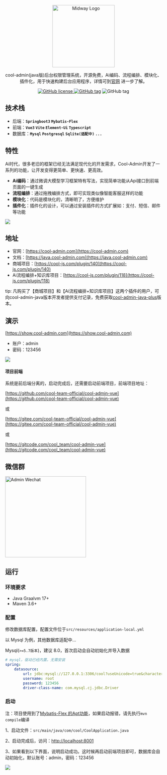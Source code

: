 
<p align="center">
  <a href="https://midwayjs.org/" target="blank"><img src="https://cool-show.oss-cn-shanghai.aliyuncs.com/admin/logo.png" width="200" alt="Midway Logo" /></a>
</p>
<p align="center">cool-admin(java版)后台权限管理系统，开源免费，Ai编码、流程编排、模块化、插件化，用于快速构建后台应用程序，详情可到<a href="https://cool-admin.com" target="_blank">官网</a> 进一步了解。
<p align="center">
    <a href="https://github.com/cool-team-official/cool-admin-midway/blob/master/LICENSE" target="_blank"><img src="https://img.shields.io/badge/license-MIT-green?style=flat-square" alt="GitHub license" />
    <a href=""><img src="https://img.shields.io/github/package-json/v/cool-team-official/cool-admin-midway?style=flat-square" alt="GitHub tag"></a>
    <img src="https://img.shields.io/github/last-commit/cool-team-official/cool-admin-midway?style=flat-square" alt="GitHub tag"></a>
</p>

## 技术栈

- 后端：**`Springboot3` `Mybatis-Flex`**
- 前端：**`Vue3` `Vite` `Element-Ui` `Typescript`**
- 数据库：**`Mysql` `Postgresql` `Sqlite(适配中)` `...`**

## 特性

Ai时代，很多老旧的框架已经无法满足现代化的开发需求，Cool-Admin开发了一系列的功能，让开发变得更简单、更快速、更高效。

- **Ai编码**：通过微调大模型学习框架特有写法，实现简单功能从Api接口到前端页面的一键生成
- **流程编排**：通过拖拽编排方式，即可实现类似像智能客服这样的功能
- **模块化**：代码是模块化的，清晰明了，方便维护
- **插件化**：插件化的设计，可以通过安装插件的方式扩展如：支付、短信、邮件等功能

![](https://cool-show.oss-cn-shanghai.aliyuncs.com/admin/flow.png)

## 地址

- 官网：[https://cool-admin.com](https://cool-admin.com)
- 文档：[https://java.cool-admin.com](https://java.cool-admin.com)
- 商城项目：[https://cool-js.com/plugin/140](https://cool-js.com/plugin/140)
- Ai流程编排+知识库项目：[https://cool-js.com/plugin/118](https://cool-js.com/plugin/118)

tip: 凡购买了【商城项目】和【Ai流程编排+知识库项目】这两个插件的用户，可向cool-admin-java版本开发者提供支付记录，免费获取[cool-admin-java-plus](https://gitee.com/hlc4417/cool-admin-java-plus)版本。
## 演示

[https://show.cool-admin.com](https://show.cool-admin.com)

- 账户：admin
- 密码：123456

![](https://cool-show.oss-cn-shanghai.aliyuncs.com/admin/home-mini.png)

#### 项目前端

系统是前后端分离的，启动完成后，还需要启动前端项目，前端项目地址：

[https://github.com/cool-team-official/cool-admin-vue](https://github.com/cool-team-official/cool-admin-vue)

或

[https://gitee.com/cool-team-official/cool-admin-vue](https://gitee.com/cool-team-official/cool-admin-vue)

或

[https://gitcode.com/cool_team/cool-admin-vue](https://gitcode.com/cool_team/cool-admin-vue)

## 微信群

<img width="260" src="https://cool-show.oss-cn-shanghai.aliyuncs.com/admin/wechat.jpeg?v=1" alt="Admin Wechat"></a>

## 运行

### 环境要求

- Java Graalvm 17+
- Maven 3.6+

### 配置

修改数据库配置，配置文件位于`src/resources/application-local.yml`

以 Mysql 为例，其他数据库适配中...

Mysql(`>=5.7版本`)，建议 8.0，首次启动会自动初始化并导入数据

```yaml
# mysql，驱动已经内置，无需安装
spring:
    datasource:
        url: jdbc:mysql://127.0.0.1:3306/cool?useUnicode=true&characterEncoding=UTF-8&serverTimezone=GMT%2b8
        username: root
        password: 123456
        driver-class-name: com.mysql.cj.jdbc.Driver
```

### 启动

注：项目使用到了[Mybatis-Flex 的Apt功能](https://mybatis-flex.com/zh/others/apt.html)，如果启动报错，请先执行`mvn compile`编译

1、启动文件：`src/main/java/com/cool/CoolApplication.java`

2、启动完成后，访问：[http://localhost:8001](http://localhost:8001)

3、如果看到以下界面，说明启动成功。这时候再启动前端项目即可，数据库会自动初始化，默认账号：admin，密码：123456

![](https://cool-show.oss-cn-shanghai.aliyuncs.com/admin/run.png)
